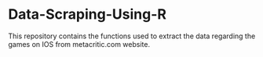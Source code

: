 Data-Scraping-Using-R
=====================
This repository contains the functions used to extract the data regarding the games on IOS from metacritic.com website.

